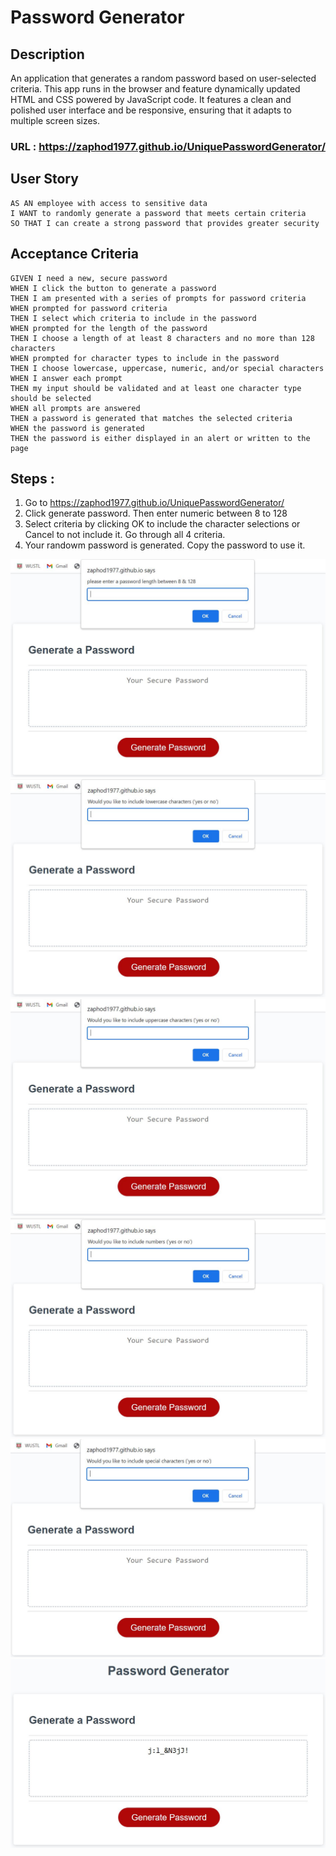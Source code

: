 # Password Generator

## Description

An application that generates a random password based on user-selected criteria. This app runs in the browser and feature dynamically updated HTML and CSS powered by JavaScript code. It features a clean and polished user interface and be responsive, ensuring that it adapts to multiple screen sizes.
 
### URL : https://zaphod1977.github.io/UniquePasswordGenerator/

## User Story
```
AS AN employee with access to sensitive data
I WANT to randomly generate a password that meets certain criteria
SO THAT I can create a strong password that provides greater security
```

## Acceptance Criteria
```
GIVEN I need a new, secure password
WHEN I click the button to generate a password
THEN I am presented with a series of prompts for password criteria
WHEN prompted for password criteria
THEN I select which criteria to include in the password
WHEN prompted for the length of the password
THEN I choose a length of at least 8 characters and no more than 128 characters
WHEN prompted for character types to include in the password
THEN I choose lowercase, uppercase, numeric, and/or special characters
WHEN I answer each prompt
THEN my input should be validated and at least one character type should be selected
WHEN all prompts are answered
THEN a password is generated that matches the selected criteria
WHEN the password is generated
THEN the password is either displayed in an alert or written to the page
```

## Steps :
1. Go to https://zaphod1977.github.io/UniquePasswordGenerator/
2. Click generate password. Then enter numeric between 8 to 128
3. Select criteria by clicking OK to include the character selections or Cancel to not include it. Go through all 4 criteria.
4. Your randowm password is generated. Copy the password to use it.

<img src="https://github.com/Zaphod1977/UniquePasswordGenerator/blob/main/assets/images/step%201%20generator.JPG?raw=true" alt="step 1 generator">
<img src="https://github.com/Zaphod1977/UniquePasswordGenerator/blob/main/assets/images/step%202%20generator.JPG?raw=true" alt="step 2 generator">
<img src="https://github.com/Zaphod1977/UniquePasswordGenerator/blob/main/assets/images/step%203%20generator.JPG?raw=true" alt="step 3 generator">
<img src="https://github.com/Zaphod1977/UniquePasswordGenerator/blob/main/assets/images/step%204%20generator.JPG?raw=true" alt="step 4 generator">
<img src="https://github.com/Zaphod1977/UniquePasswordGenerator/blob/main/assets/images/step%205%20generator.JPG?raw=true" alt="step 5 generator">
<img src="https://github.com/Zaphod1977/UniquePasswordGenerator/blob/main/assets/images/Result%20generator.JPG?raw=true" alt="result generator">

